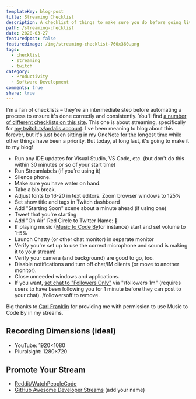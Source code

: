 ```yaml
---
templateKey: blog-post
title: Streaming Checklist
description: A checklist of things to make sure you do before going live on Twitch or similar.
path: /streaming-checklist
date: 2020-03-27
featuredpost: false
featuredimage: /img/streaming-checklist-760x360.png
tags:
  - checklist
  - streaming
  - twitch
category:
  - Productivity
  - Software Development
comments: true
share: true
---
```

I'm a fan of checklists – they're an intermediate step before automating a process to ensure it's done correctly and consistently. You'll find [a number of different checklists on this site](https://ardalis.com/tag/checklist). This one is about streaming, specifically for [my twitch.tv/ardalis account](https://www.twitch.tv/ardalis). I've been meaning to blog about this forever, but it's just been sitting in my OneNote for the longest time while other things have been a priority. But today, at long last, it's going to make it to my blog!

* Run any IDE updates for Visual Studio, VS Code, etc. (but don't do this within 30 minutes or so of your start time)
* Run Streamlabels (if you're using it)
* Silence phone.
* Make sure you have water on hand.
* Take a bio break.
* Adjust fonts to 16-20 in text editors. Zoom browser windows to 125%
* Set show title and tags in Twitch dashboard
* Add "Starting Soon" scene about a minute ahead (if using one)
* Tweet that you're starting
* Add "On Air" Red Circle to Twitter Name: 🔴
* If playing music ([Music to Code By](http://mtcb.pwop.com/)for instance) start and set volume to 1-5%
* Launch Chatty (or other chat monitor) in separate monitor
* Verify you're set up to use the correct microphone and sound is making it to your stream!
* Verify your camera (and background) are good to go, too.
* Disable notifications and turn off chat/IM clients (or move to another monitor).
* Close unneeded windows and applications.
* If you want, [set chat to "Followers Only"](https://blog.twitch.tv/en/2017/01/26/your-chat-has-been-upgraded-with-followers-only-mode-e2031707ab4c/) via "/followers 1m" (requires users to have been following you for 1 minute before they can post to your chat). /followersoff to remove.

Big thanks to [Carl Franklin](https://twitter.com/carlfranklin) for providing me with permission to use Music to Code By in my streams.

## Recording Dimensions (ideal)

* YouTube: 1920×1080
* Pluralsight: 1280×720

## Promote Your Stream

* [Reddit/WatchPeopleCode](https://www.reddit.com/r/WatchPeopleCode/)
* [GitHub Awesome Developer Streams](https://github.com/bnb/awesome-developer-streams) (add your name)